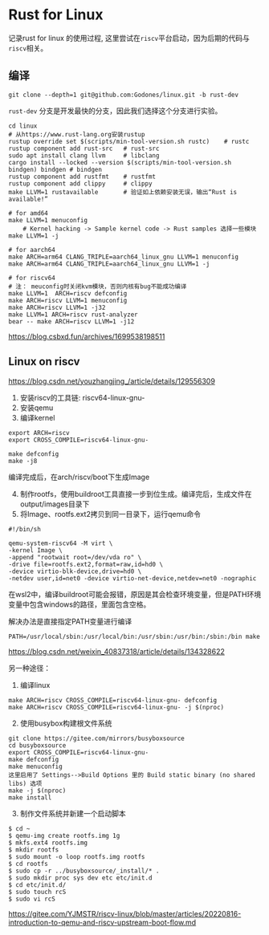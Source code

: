 # Rust for Linux

记录rust for linux 的使用过程, 这里尝试在`riscv`平台启动，因为后期的代码与`riscv`相关。

## 编译

```
git clone --depth=1 git@github.com:Godones/linux.git -b rust-dev
```

`rust-dev` 分支是开发最快的分支，因此我们选择这个分支进行实验。

```
cd linux
# 从https://www.rust-lang.org安装rustup
rustup override set $(scripts/min-tool-version.sh rustc)	# rustc
rustup component add rust-src	# rust-src
sudo apt install clang llvm		# libclang
cargo install --locked --version $(scripts/min-tool-version.sh bindgen) bindgen	# bindgen
rustup component add rustfmt	# rustfmt
rustup component add clippy		# clippy
make LLVM=1 rustavailable		# 验证如上依赖安装无误，输出“Rust is available!”
```

```
# for amd64
make LLVM=1 menuconfig
	# Kernel hacking -> Sample kernel code -> Rust samples 选择一些模块
make LLVM=1 -j

# for aarch64
make ARCH=arm64 CLANG_TRIPLE=aarch64_linux_gnu LLVM=1 menuconfig
make ARCH=arm64 CLANG_TRIPLE=aarch64_linux_gnu LLVM=1 -j

# for riscv64
# 注： meuconfig时关闭kvm模块，否则内核有bug不能成功编译
make LLVM=1  ARCH=riscv defconfig
make ARCH=riscv LLVM=1 menuconfig
make ARCH=riscv LLVM=1 -j32
make LLVM=1 ARCH=riscv rust-analyzer
bear -- make ARCH=riscv LLVM=1 -j12
```



https://blog.csbxd.fun/archives/1699538198511

## Linux on riscv

https://blog.csdn.net/youzhangjing_/article/details/129556309

1. 安装riscv的工具链:  riscv64-linux-gnu-
2. 安装qemu
3. 编译kernel

```
export ARCH=riscv
export CROSS_COMPILE=riscv64-linux-gnu-
 
make defconfig
make -j8
```

编译完成后，在arch/riscv/boot下生成Image

4. 制作rootfs，使用buildroot工具直接一步到位生成。编译完后，生成文件在output/images目录下
5. 将Image、rootfs.ext2拷贝到同一目录下，运行qemu命令

```
#!/bin/sh
 
qemu-system-riscv64 -M virt \
-kernel Image \
-append "rootwait root=/dev/vda ro" \
-drive file=rootfs.ext2,format=raw,id=hd0 \
-device virtio-blk-device,drive=hd0 \
-netdev user,id=net0 -device virtio-net-device,netdev=net0 -nographic
```



在wsl2中，编译buildroot可能会报错，原因是其会检查环境变量，但是PATH环境变量中包含windows的路径，里面包含空格。

解决办法是直接指定PATH变量进行编译

```
PATH=/usr/local/sbin:/usr/local/bin:/usr/sbin:/usr/bin:/sbin:/bin make
```

https://blog.csdn.net/weixin_40837318/article/details/134328622



另一种途径：

1. 编译linux

```
make ARCH=riscv CROSS_COMPILE=riscv64-linux-gnu- defconfig
make ARCH=riscv CROSS_COMPILE=riscv64-linux-gnu- -j $(nproc)
```

2. 使用busybox构建根文件系统

```
git clone https://gitee.com/mirrors/busyboxsource
cd busyboxsource
export CROSS_COMPILE=riscv64-linux-gnu-
make defconfig
make menuconfig
这里启用了 Settings-->Build Options 里的 Build static binary (no shared libs) 选项
make -j $(nproc)
make install
```

3. 制作文件系统并新建一个启动脚本

```
$ cd ~
$ qemu-img create rootfs.img 1g
$ mkfs.ext4 rootfs.img
$ mkdir rootfs
$ sudo mount -o loop rootfs.img rootfs
$ cd rootfs
$ sudo cp -r ../busyboxsource/_install/* .
$ sudo mkdir proc sys dev etc etc/init.d
$ cd etc/init.d/
$ sudo touch rcS
$ sudo vi rcS
```

https://gitee.com/YJMSTR/riscv-linux/blob/master/articles/20220816-introduction-to-qemu-and-riscv-upstream-boot-flow.md
